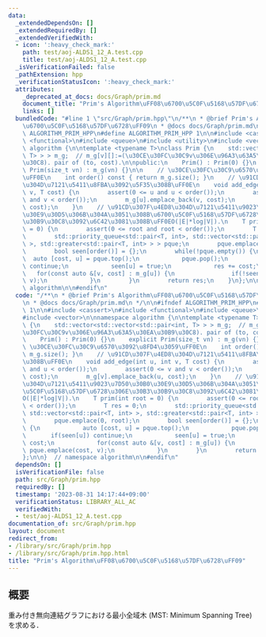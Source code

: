 ```yaml
---
data:
  _extendedDependsOn: []
  _extendedRequiredBy: []
  _extendedVerifiedWith:
  - icon: ':heavy_check_mark:'
    path: test/aoj-ALDS1_12_A.test.cpp
    title: test/aoj-ALDS1_12_A.test.cpp
  _isVerificationFailed: false
  _pathExtension: hpp
  _verificationStatusIcon: ':heavy_check_mark:'
  attributes:
    _deprecated_at_docs: docs/Graph/prim.md
    document_title: "Prim's Algorithm\uFF08\u6700\u5C0F\u5168\u57DF\u6728\uFF09"
    links: []
  bundledCode: "#line 1 \"src/Graph/prim.hpp\"\n/**\n * @brief Prim's Algorithm\uFF08\
    \u6700\u5C0F\u5168\u57DF\u6728\uFF09\n * @docs docs/Graph/prim.md\n */\n\n#ifndef\
    \ ALGORITHM_PRIM_HPP\n#define ALGORITHM_PRIM_HPP 1\n\n#include <cassert>\n#include\
    \ <functional>\n#include <queue>\n#include <utility>\n#include <vector>\n\nnamespace\
    \ algorithm {\n\ntemplate <typename T>\nclass Prim {\n    std::vector<std::vector<std::pair<int,\
    \ T> > > m_g;  // m_g[v][]:=(\u30CE\u30FC\u30C9v\u306E\u96A3\u63A5\u30EA\u30B9\
    \u30C8). pair of (to, cost).\n\npublic:\n    Prim() : Prim(0) {}\n    explicit\
    \ Prim(size_t vn) : m_g(vn) {}\n\n    // \u30CE\u30FC\u30C9\u6570\u3092\u8FD4\u3059\
    \uFF0E\n    int order() const { return m_g.size(); }\n    // \u91CD\u307F\u4ED8\
    \u304D\u7121\u5411\u8FBA\u3092\u5F35\u308B\uFF0E\n    void add_edge(int u, int\
    \ v, T cost) {\n        assert(0 <= u and u < order());\n        assert(0 <= v\
    \ and v < order());\n        m_g[u].emplace_back(v, cost);\n        m_g[v].emplace_back(u,\
    \ cost);\n    }\n    // \u91CD\u307F\u4ED8\u304D\u7121\u5411\u9023\u7D50\u30B0\
    \u30E9\u30D5\u306B\u304A\u3051\u308B\u6700\u5C0F\u5168\u57DF\u6728\u306E\u30B3\
    \u30B9\u30C8\u3092\u6C42\u3081\u308B\uFF0EO(|E|*log|V|).\n    T prim(int root\
    \ = 0) {\n        assert(0 <= root and root < order());\n        T res = 0;\n\
    \        std::priority_queue<std::pair<T, int>, std::vector<std::pair<T, int>\
    \ >, std::greater<std::pair<T, int> > > pque;\n        pque.emplace(0, root);\n\
    \        bool seen[order()] = {};\n        while(!pque.empty()) {\n          \
    \  auto [cost, u] = pque.top();\n            pque.pop();\n            if(seen[u])\
    \ continue;\n            seen[u] = true;\n            res += cost;\n         \
    \   for(const auto &[v, cost] : m_g[u]) {\n                if(!seen[v]) pque.emplace(cost,\
    \ v);\n            }\n        }\n        return res;\n    }\n};\n\n}  // namespace\
    \ algorithm\n\n#endif\n"
  code: "/**\n * @brief Prim's Algorithm\uFF08\u6700\u5C0F\u5168\u57DF\u6728\uFF09\
    \n * @docs docs/Graph/prim.md\n */\n\n#ifndef ALGORITHM_PRIM_HPP\n#define ALGORITHM_PRIM_HPP\
    \ 1\n\n#include <cassert>\n#include <functional>\n#include <queue>\n#include <utility>\n\
    #include <vector>\n\nnamespace algorithm {\n\ntemplate <typename T>\nclass Prim\
    \ {\n    std::vector<std::vector<std::pair<int, T> > > m_g;  // m_g[v][]:=(\u30CE\
    \u30FC\u30C9v\u306E\u96A3\u63A5\u30EA\u30B9\u30C8). pair of (to, cost).\n\npublic:\n\
    \    Prim() : Prim(0) {}\n    explicit Prim(size_t vn) : m_g(vn) {}\n\n    //\
    \ \u30CE\u30FC\u30C9\u6570\u3092\u8FD4\u3059\uFF0E\n    int order() const { return\
    \ m_g.size(); }\n    // \u91CD\u307F\u4ED8\u304D\u7121\u5411\u8FBA\u3092\u5F35\
    \u308B\uFF0E\n    void add_edge(int u, int v, T cost) {\n        assert(0 <= u\
    \ and u < order());\n        assert(0 <= v and v < order());\n        m_g[u].emplace_back(v,\
    \ cost);\n        m_g[v].emplace_back(u, cost);\n    }\n    // \u91CD\u307F\u4ED8\
    \u304D\u7121\u5411\u9023\u7D50\u30B0\u30E9\u30D5\u306B\u304A\u3051\u308B\u6700\
    \u5C0F\u5168\u57DF\u6728\u306E\u30B3\u30B9\u30C8\u3092\u6C42\u3081\u308B\uFF0E\
    O(|E|*log|V|).\n    T prim(int root = 0) {\n        assert(0 <= root and root\
    \ < order());\n        T res = 0;\n        std::priority_queue<std::pair<T, int>,\
    \ std::vector<std::pair<T, int> >, std::greater<std::pair<T, int> > > pque;\n\
    \        pque.emplace(0, root);\n        bool seen[order()] = {};\n        while(!pque.empty())\
    \ {\n            auto [cost, u] = pque.top();\n            pque.pop();\n     \
    \       if(seen[u]) continue;\n            seen[u] = true;\n            res +=\
    \ cost;\n            for(const auto &[v, cost] : m_g[u]) {\n                if(!seen[v])\
    \ pque.emplace(cost, v);\n            }\n        }\n        return res;\n    }\n\
    };\n\n}  // namespace algorithm\n\n#endif\n"
  dependsOn: []
  isVerificationFile: false
  path: src/Graph/prim.hpp
  requiredBy: []
  timestamp: '2023-08-31 14:17:44+09:00'
  verificationStatus: LIBRARY_ALL_AC
  verifiedWith:
  - test/aoj-ALDS1_12_A.test.cpp
documentation_of: src/Graph/prim.hpp
layout: document
redirect_from:
- /library/src/Graph/prim.hpp
- /library/src/Graph/prim.hpp.html
title: "Prim's Algorithm\uFF08\u6700\u5C0F\u5168\u57DF\u6728\uFF09"
---
```

## 概要

重み付き無向連結グラフにおける最小全域木 (MST: Minimum Spanning Tree) を求める．
